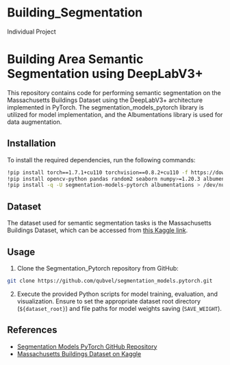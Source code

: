 # Building_Segmentation
Individual Project

# Building Area Semantic Segmentation using DeepLabV3+

This repository contains code for performing semantic segmentation on the Massachusetts Buildings Dataset using the DeepLabV3+ architecture implemented in PyTorch. The segmentation_models_pytorch library is utilized for model implementation, and the Albumentations library is used for data augmentation.

## Installation

To install the required dependencies, run the following commands:

```bash
!pip install torch==1.7.1+cu110 torchvision==0.8.2+cu110 -f https://download.pytorch.org/whl/torch_stable.html
!pip install opencv-python pandas random2 seaborn numpy>=1.20.3 albumentations timm==0.9.5 pretrainedmodels==0.7.4
!pip install -q -U segmentation-models-pytorch albumentations > /dev/null
```

## Dataset

The dataset used for semantic segmentation tasks is the Massachusetts Buildings Dataset, which can be accessed from [this Kaggle link](https://www.kaggle.com/datasets/balraj98/massachusetts-buildings-dataset).

## Usage

1. Clone the Segmentation_Pytorch repository from GitHub:

```bash
git clone https://github.com/qubvel/segmentation_models.pytorch.git
```

2. Execute the provided Python scripts for model training, evaluation, and visualization. Ensure to set the appropriate dataset root directory (`${dataset_root}`) and file paths for model weights saving (`SAVE_WEIGHT`).


## References

- [Segmentation Models PyTorch GitHub Repository](https://github.com/qubvel/segmentation_models.pytorch)
- [Massachusetts Buildings Dataset on Kaggle](https://www.kaggle.com/datasets/balraj98/massachusetts-buildings-dataset)
